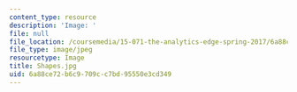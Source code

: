 ```yaml
---
content_type: resource
description: 'Image: '
file: null
file_location: /coursemedia/15-071-the-analytics-edge-spring-2017/6a88ce72b6c9709cc7bd95550e3cd349_Shapes.jpg
file_type: image/jpeg
resourcetype: Image
title: Shapes.jpg
uid: 6a88ce72-b6c9-709c-c7bd-95550e3cd349
---
```

